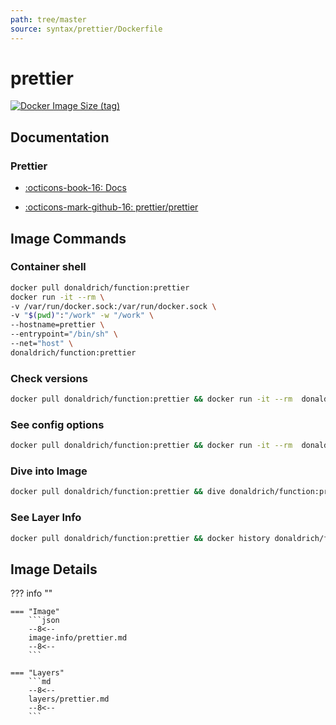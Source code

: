 ```yaml
---
path: tree/master
source: syntax/prettier/Dockerfile
---
```


# prettier

[![Docker Image Size (tag)](https://img.shields.io/docker/image-size/donaldrich/function/prettier?color=blue&label=donaldrich/function:prettier&logo=docker&style=flat-square)](https://hub.docker.com/r/donaldrich/function/prettier)

## Documentation

### Prettier

- [:octicons-book-16: Docs](https://prettier.io)

- [:octicons-mark-github-16: prettier/prettier](https://github.com/prettier/prettier)

## Image Commands

### Container shell

```sh
docker pull donaldrich/function:prettier
docker run -it --rm \
-v /var/run/docker.sock:/var/run/docker.sock \
-v "$(pwd)":"/work" -w "/work" \
--hostname=prettier \
--entrypoint="/bin/sh" \
--net="host" \
donaldrich/function:prettier
```

### Check versions

```sh
docker pull donaldrich/function:prettier && docker run -it --rm  donaldrich/function:prettier validate
```

### See config options

```sh
docker pull donaldrich/function:prettier && docker run -it --rm  donaldrich/function:prettier help
```

### Dive into Image

```sh
docker pull donaldrich/function:prettier && dive donaldrich/function:prettier
```

### See Layer Info

```sh
docker pull donaldrich/function:prettier && docker history donaldrich/function:prettier
```

## Image Details

??? info ""

    === "Image"
        ```json
        --8<--
        image-info/prettier.md
        --8<--
        ```

    === "Layers"
        ```md
        --8<--
        layers/prettier.md
        --8<--
        ```
